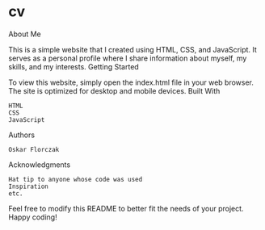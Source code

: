 # cv
About Me

This is a simple website that I created using HTML, CSS, and JavaScript. It serves as a personal profile where I share information about myself, my skills, and my interests.
Getting Started

To view this website, simply open the index.html file in your web browser. The site is optimized for desktop and mobile devices.
Built With

    HTML
    CSS
    JavaScript

Authors

    Oskar Florczak

Acknowledgments

    Hat tip to anyone whose code was used
    Inspiration
    etc.

Feel free to modify this README to better fit the needs of your project. Happy coding!
